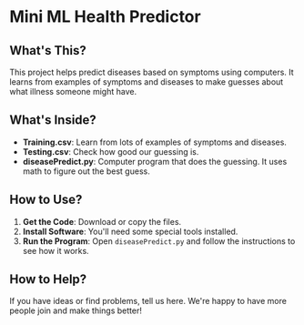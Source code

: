# Mini ML Health Predictor

## What's This?
This project helps predict diseases based on symptoms using computers. It learns from examples of symptoms and diseases to make guesses about what illness someone might have.

## What's Inside?
- **Training.csv**: Learn from lots of examples of symptoms and diseases.
- **Testing.csv**: Check how good our guessing is.
- **diseasePredict.py**: Computer program that does the guessing. It uses math to figure out the best guess.

## How to Use?
1. **Get the Code**: Download or copy the files.
2. **Install Software**: You'll need some special tools installed.
3. **Run the Program**: Open `diseasePredict.py` and follow the instructions to see how it works.

## How to Help?
If you have ideas or find problems, tell us here. We're happy to have more people join and make things better!
